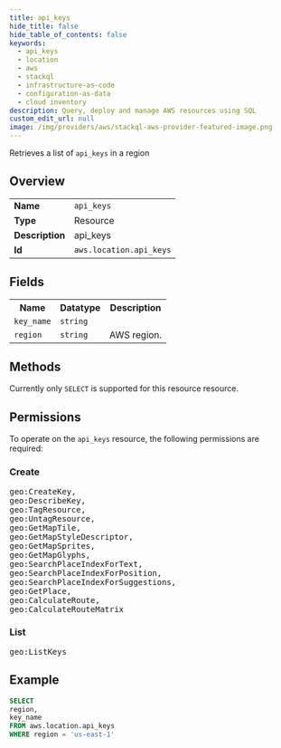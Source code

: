 ```yaml
---
title: api_keys
hide_title: false
hide_table_of_contents: false
keywords:
  - api_keys
  - location
  - aws
  - stackql
  - infrastructure-as-code
  - configuration-as-data
  - cloud inventory
description: Query, deploy and manage AWS resources using SQL
custom_edit_url: null
image: /img/providers/aws/stackql-aws-provider-featured-image.png
---
```

Retrieves a list of <code>api_keys</code> in a region

## Overview
<table><tbody>
<tr><td><b>Name</b></td><td><code>api_keys</code></td></tr>
<tr><td><b>Type</b></td><td>Resource</td></tr>
<tr><td><b>Description</b></td><td>api_keys</td></tr>
<tr><td><b>Id</b></td><td><code>aws.location.api_keys</code></td></tr>
</tbody></table>

## Fields
<table><tbody>
<tr><th>Name</th><th>Datatype</th><th>Description</th></tr>
<tr><td><code>key_name</code></td><td><code>string</code></td><td></td></tr>
<tr><td><code>region</code></td><td><code>string</code></td><td>AWS region.</td></tr>

</tbody></table>

## Methods
Currently only <code>SELECT</code> is supported for this resource resource.

## Permissions

To operate on the <code>api_keys</code> resource, the following permissions are required:

### Create
<pre>
geo:CreateKey,
geo:DescribeKey,
geo:TagResource,
geo:UntagResource,
geo:GetMapTile,
geo:GetMapStyleDescriptor,
geo:GetMapSprites,
geo:GetMapGlyphs,
geo:SearchPlaceIndexForText,
geo:SearchPlaceIndexForPosition,
geo:SearchPlaceIndexForSuggestions,
geo:GetPlace,
geo:CalculateRoute,
geo:CalculateRouteMatrix</pre>

### List
<pre>
geo:ListKeys</pre>


## Example
```sql
SELECT
region,
key_name
FROM aws.location.api_keys
WHERE region = 'us-east-1'
```
